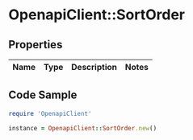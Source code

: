 # OpenapiClient::SortOrder

## Properties

Name | Type | Description | Notes
------------ | ------------- | ------------- | -------------

## Code Sample

```ruby
require 'OpenapiClient'

instance = OpenapiClient::SortOrder.new()
```



